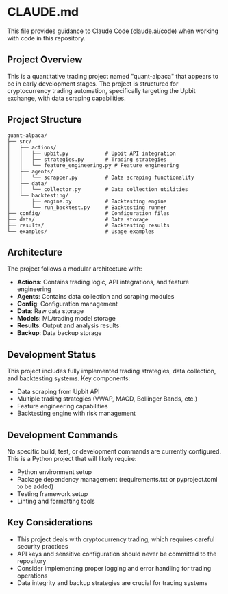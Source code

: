 # CLAUDE.md

This file provides guidance to Claude Code (claude.ai/code) when working with code in this repository.

## Project Overview

This is a quantitative trading project named "quant-alpaca" that appears to be in early development stages. The project is structured for cryptocurrency trading automation, specifically targeting the Upbit exchange, with data scraping capabilities.

## Project Structure

```
quant-alpaca/
├── src/
│   ├── actions/
│   │   ├── upbit.py            # Upbit API integration
│   │   ├── strategies.py       # Trading strategies
│   │   └── feature_engineering.py # Feature engineering
│   ├── agents/
│   │   └── scrapper.py         # Data scraping functionality
│   ├── data/
│   │   └── collector.py        # Data collection utilities
│   └── backtesting/
│       ├── engine.py           # Backtesting engine
│       └── run_backtest.py     # Backtesting runner
├── config/                     # Configuration files
├── data/                       # Data storage
├── results/                    # Backtesting results
└── examples/                   # Usage examples
```

## Architecture

The project follows a modular architecture with:
- **Actions**: Contains trading logic, API integrations, and feature engineering
- **Agents**: Contains data collection and scraping modules
- **Config**: Configuration management
- **Data**: Raw data storage
- **Models**: ML/trading model storage
- **Results**: Output and analysis results
- **Backup**: Data backup storage

## Development Status

This project includes fully implemented trading strategies, data collection, and backtesting systems. Key components:
- Data scraping from Upbit API
- Multiple trading strategies (VWAP, MACD, Bollinger Bands, etc.)
- Feature engineering capabilities
- Backtesting engine with risk management

## Development Commands

No specific build, test, or development commands are currently configured. This is a Python project that will likely require:
- Python environment setup
- Package dependency management (requirements.txt or pyproject.toml to be added)
- Testing framework setup
- Linting and formatting tools

## Key Considerations

- This project deals with cryptocurrency trading, which requires careful security practices
- API keys and sensitive configuration should never be committed to the repository
- Consider implementing proper logging and error handling for trading operations
- Data integrity and backup strategies are crucial for trading systems